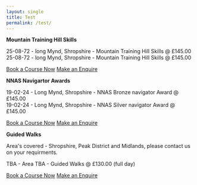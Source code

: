 ```yaml
---
layout: single
title: Test
permalink: /test/
---
```



**Mountain Training Hill Skills**

25-08-72 - long Mynd, Shropshire - Mountain Training Hill Skills @ £145.00 <br>
25-08-72 - long Mynd, Shropshire - Mountain Training Hill Skills @ £145.00 <br>

<a href="/bookingform/" class="btn btn--success">Book a Course Now</a>
<a href="/contact/" class="btn btn--info">Make an Enquire</a>

**NNAS Navigartor Awards**

19-02-24 - Long Mynd, Shropshire - NNAS Bronze navigator Award @ £145.00 <br>
19-02-24 - Long Mynd, Shropshire - NNAS Silver navigator Award @ £145.00 <br>

<a href="/bookingform/" class="btn btn--success">Book a Course Now</a>
<a href="/contact/" class="btn btn--info">Make an Enquire</a>

**Guided Walks**

Area's covered - Shropshire, Peak District and Midlands, please contact us on your requirments.

TBA - Area TBA - Guided Walks @ £130.00 (full day) <br>

<a href="/bookingform/" class="btn btn--success">Book a Course Now</a>
<a href="/contact/" class="btn btn--info">Make an Enquire</a>
